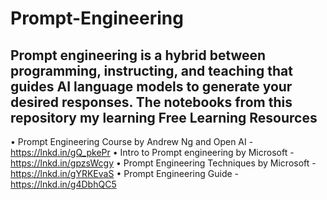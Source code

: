 # Prompt-Engineering

Prompt engineering is a hybrid between programming, instructing, and teaching that guides AI language models to generate your desired responses.
The notebooks from this repository my learning
Free Learning Resources
---

• Prompt Engineering Course by Andrew Ng and Open AI - https://lnkd.in/gQ_pkePr
• Intro to Prompt engineering by Microsoft - https://lnkd.in/gpzsWcgy
• Prompt Engineering Techniques by Microsoft - https://lnkd.in/gYRKEvaS
• Prompt Engineering Guide - https://lnkd.in/g4DbhQC5
